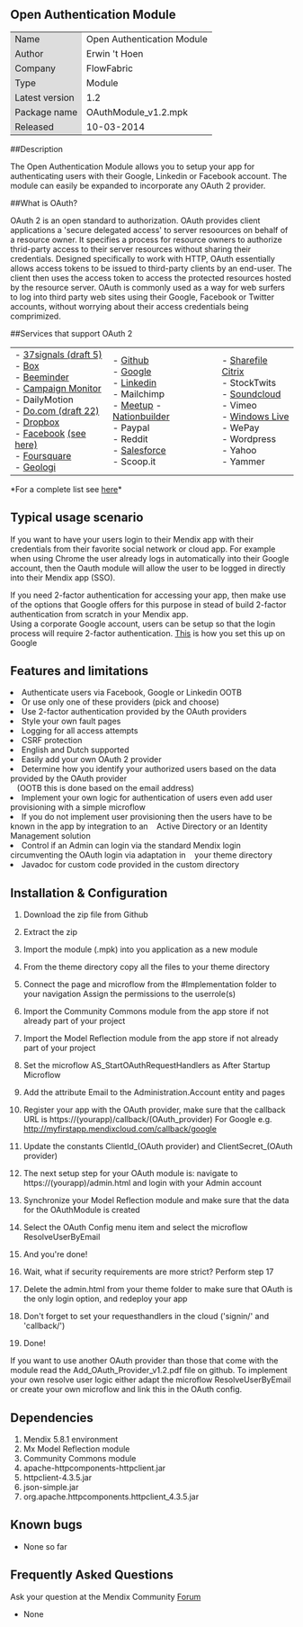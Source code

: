 ## Open Authentication Module
<table>
<tr> 
    <td bgcolor="#DDD"> Name</td><td>Open Authentication Module</td>
</tr>
<tr> 
    <td bgcolor="#DDD"> Author</td><td>Erwin 't Hoen</td>
</tr>
<tr> 
    <td bgcolor="#DDD"> Company</td><td>FlowFabric</td>
</tr>
<tr> 
    <td bgcolor="#DDD"> Type</td><td>Module</td>
</tr>
<tr> 
    <td bgcolor="#DDD"> Latest version</td><td>1.2</td>
</tr>
<tr> 
    <td bgcolor="#DDD"> Package name</td><td>OAuthModule_v1.2.mpk</td>
</tr>
<tr> 
    <td bgcolor="#DDD"> Released</td><td>10-03-2014</td>
</tr>
</table>

##Description


The Open Authentication Module allows you to setup your app for authenticating users with their Google, Linkedin or Facebook account.
The module can easily be expanded to incorporate any OAuth 2 provider.

##What is OAuth?

OAuth 2 is an open standard to authorization. OAuth provides client applications a 'secure delegated access' to server resoources on behalf of a resource owner. It specifies a process for resource owners to authorize thrid-party access to their server resources without sharing their credentials. Designed specifically to work with HTTP, OAuth essentially allows access tokens to be issued to third-party clients by an end-user. The client then uses the access token to access the protected resources hosted by the resource server. OAuth is commonly used as a way for web surfers to log into third party web sites using their Google, Facebook or Twitter accounts, without worrying about their access credentials being comprimized.


##Services that support OAuth 2
<table>
<tr><td>
- <a href="http://groups.google.com/group/37signals-api/browse_thread/thread/86b0da52134c1b7e" target="_blank">37signals (draft 5)</a><br>
- <a href="http://developers.box.com/oauth/" target="_blank">Box</a><br>
- <a href="http://beeminder.com/api" target="_blank">Beeminder</a><br>
- <a href="http://www.campaignmonitor.com/api/getting-started/#authenticating_with_oauth" target="_blank">Campaign Monitor</a><br>
- DailyMotion<br>
- <a href="https://do.com" target="_blank">Do.com (draft 22)</a><br>
- <a href="https://www.dropbox.com/developers/core/docs#oa2-authorize" target="_blank">Dropbox</a><br>
- <a href="http://developers.facebook.com/docs/authentication/" target="_blank">Facebook</a> <a href="http://www.sociallipstick.com/?p=239">(see here)</a><br>
- <a href="https://developer.foursquare.com/overview/auth" target="_blank">Foursquare</a><br>
- <a href="https://developers.geoloqi.com" target="_blank">Geologi</a><br>
</td>
<td>
- <a href="http://developer.github.com/v3/oauth/" target="_blank">Github</a><br>
- <a href="https://developers.google.com/accounts/docs/OAuth2" target="_blank">Google</a><br>
- <a href="https://developer.linkedin.com/documents/authentication" target="_blank">Linkedin</a><br>
- Mailchimp<br>
- <a href="http://www.meetup.com/meetup_api/auth/#oauth2" target="_blank">Meetup</a>
- <a href="http://nationbuilder.com/api_quickstart" target="_blank">Nationbuilder</a><br>
- Paypal<br>
- Reddit<br>
- <a href="http://www.salesforce.com/us/developer/docs/api_rest/Content/quickstart_oauth.htm" target="_blank">Salesforce</a><br>
- Scoop.it<br>
</td>
<td>
- <a href="http://www.sharefile.com/" target="_blank">Sharefile Citrix</a><br>
- StockTwits<br>
- <a href="http://developers.soundcloud.com/docs/api/reference" target="_blank">Soundcloud</a><br>
- Vimeo<br>
- <a href="http://msdn.microsoft.com/en-us/library/live/hh243647.aspx" target="_blank">Windows Live</a><br>
- WePay<br>
- Wordpress<br>
- Yahoo<br>
- Yammer
</td>
</table>
*For a complete list see <a href="http://www.cheatography.com/kayalshri/cheat-sheets/oauth-end-points/" target="_blank">here</a>*

## Typical usage scenario


If you want to have your users login to their Mendix app with their credentials from their favorite social network or cloud app. For example when using Chrome the user already logs in automatically into their Google account, then the Oauth module will allow the user to be logged in directly into their Mendix app (SSO).


If you need 2-factor authentication for accessing your app, then make use of the options that Google offers for this purpose in stead of build 2-factor authentication from scratch in your Mendix app. <br>
Using a corporate Google account, users can be setup so that the login process will require 2-factor authentication. <a href="https://support.google.com/a/answer/184711?hl=en" target="_blank">This</a> is how you set this up on Google

## Features and limitations


<li> Authenticate users via Facebook, Google or Linkedin OOTB</li>
<li> Or use only one of these providers (pick and choose)</li>
<li> Use 2-factor authentication provided by the OAuth providers</li>
<li> Style your own fault pages</li>
<li> Logging for all access attempts</li>
<li> CSRF protection</li>
<li> English and Dutch supported</li>
<li> Easily add your own OAuth 2 provider</li>
<li> Determine how you identify your authorized users based on the data provided by the OAuth provider <br>&nbsp;&nbsp;  (OOTB this is done based on the email address)</li>
<li> Implement your own logic for authentication of users even add user provisioning with a simple microflow</li>
<li> If you do not implement user provisioning then the users have to be known in the app by integration to an &nbsp;&nbsp;&nbsp;Active Directory or an Identity Management solution</li>
<li> Control if an Admin can login via the standard Mendix login circumventing the OAuth login via adaptation in &nbsp;&nbsp;&nbsp;your theme directory</li>
<li> Javadoc for custom code provided in the custom directory </li>


## Installation & Configuration

1. Download the zip file from Github
2. Extract the zip
3. Import the module (.mpk) into you application as a new module
4. From the theme directory copy all the files to your theme directory
5. Connect the page and microflow from the #Implementation folder to your navigation Assign the permissions to the userrole(s)
6. Import the Community Commons module from the app store if not already part of your project
7. Import the Model Reflection module from the app store  if not already part of your project
8. Set the microflow AS_StartOAuthRequestHandlers as After Startup Microflow
9. Add the attribute Email to the Administration.Account entity and pages
10. Register your app with the OAuth provider, make sure that the callback URL is https://(yourapp)/callback/(OAuth_provider)
For Google e.g. http://myfirstapp.mendixcloud.com/callback/google
11. Update the constants ClientId_(OAuth provider) and ClientSecret_(OAuth provider)
12. The next setup step for your OAuth module is:  navigate to https://(yourapp)/admin.html and login with your Admin account
13. Synchronize your Model Reflection module and make sure that the data for the OAuthModule is created
14. Select the OAuth Config menu item and select the microflow ResolveUserByEmail
15. And you're done!
 

16. Wait, what if security requirements are more strict? Perform step 17
17. Delete the admin.html from your theme folder to make sure that OAuth is the only login option, and redeploy your app
18. Don't forget to set your requesthandlers in the cloud ('signin/' and 'callback/')
19. Done!

If you want to use another OAuth provider than those that come with the module read the Add_OAuth_Provider_v1.2.pdf file on github.
To implement your own resolve user logic either adapt the microflow ResolveUserByEmail or create your own microflow and link this in the OAuth config.

## Dependencies
 

1. Mendix 5.8.1 environment
2. Mx Model Reflection module
3. Community Commons module
4. apache-httpcomponents-httpclient.jar
5. httpclient-4.3.5.jar
6. json-simple.jar
7. org.apache.httpcomponents.httpclient_4.3.5.jar


## Known bugs
 

* None so far
 

## Frequently Asked Questions


Ask your question at the Mendix Community <a href="https://mxforum.mendix.com/" target="_blank">Forum</a>

* None





